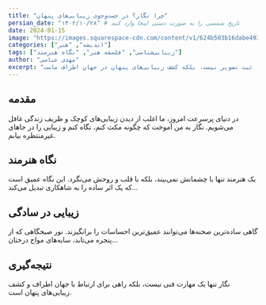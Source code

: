 ```yaml
---
title: "چرا نگار؟ در جست‌وجوی زیبایی‌های پنهان"
persian_date: "۱۴۰۲/۱۰/۲۸" # تاریخ شمسی را به صورت دستی اینجا وارد کنید
date: 2024-01-15
image: "https://images.squarespace-cdn.com/content/v1/624b503b16dabe4934de72a7/1649102926007-2WUFL8UAJHOOXFVT2PV4/EmptyName-67.jpg?format=2500w"
categories: ["اندیشه", "هنر"]
tags: ["زیبایی‌شناسی", "فلسفه هنر", "نگاه هنرمند"]
author: "مهدی عباسی"
excerpt: "نگار تنها ثبت تصویر نیست، بلکه کشف زیبایی‌های پنهان در جهان اطراف ماست."
---
```


## مقدمه

در دنیای پرسرعت امروز، ما اغلب از دیدن زیبایی‌های کوچک و ظریف زندگی غافل می‌شویم. نگار به من آموخت که چگونه مکث کنم، نگاه کنم و زیبایی را در جاهای غیرمنتظره بیابم.

## نگاه هنرمند

یک هنرمند تنها با چشمانش نمی‌بیند، بلکه با قلب و روحش می‌نگرد. این نگاه عمیق است که یک اثر ساده را به شاهکاری تبدیل می‌کند...

## زیبایی در سادگی

گاهی ساده‌ترین صحنه‌ها می‌توانند عمیق‌ترین احساسات را برانگیزند. نور صبحگاهی که از پنجره می‌تابد، سایه‌های مواج درختان...

## نتیجه‌گیری

نگار تنها یک مهارت فنی نیست، بلکه راهی برای ارتباط با جهان اطراف و کشف زیبایی‌های پنهان است.
